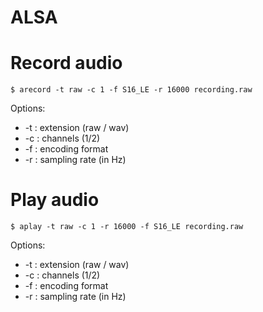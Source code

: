ALSA
=========

# Record audio
`$ arecord -t raw -c 1 -f S16_LE -r 16000 recording.raw`

Options:
* -t : extension (raw / wav)
* -c : channels (1/2)
* -f : encoding format
* -r : sampling rate (in Hz)

# Play audio
`$ aplay -t raw -c 1 -r 16000 -f S16_LE recording.raw`

Options:
* -t : extension (raw / wav)
* -c : channels (1/2)
* -f : encoding format
* -r : sampling rate (in Hz)
